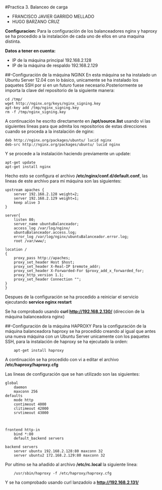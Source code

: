 #Practica 3. Balanceo de carga
- FRANCISCO JAVIER GARRIDO MELLADO 
- HUGO BARZANO CRUZ

**Configuracion:** Para la configuración de los balanceadores nginx y haproxy se ha procedido a la instalación de cada uno de ellos en una maquina distinta.

**Datos a tener en cuenta:** 
- IP de la máquina principal 192.168.2.128
- IP de la máquina de respaldo 192.168.2.129 

##-Configuración de la máquina NGINX
En esta máquina se ha instalado un Ubuntu Server 12.04 con lo básico, unicamente se ha instalado los paquetes SSH por si en un futuro fuese necesario.Posteriormente se importa la clave del repositorio de la siguiente manera:

	cd /tmp/
	wget http://nginx.org/keys/nginx_signing.key
	apt-key add /tmp/nginx_signing.key
	rm -f /tmp/nginx_signing.key

A continuación he escrito directamente en **/apt/source.list** usando vi las siguientes lineas para que admita los repositorios de estas direcciones cuando se proceda a la instalación de nginx:

	deb http://nginx.org/packages/ubuntu/ lucid nginx
	deb-src http://nginx.org/packages/ubuntu/ lucid nginx

Y se procede a la instalación haciendo previamente un update:

	apt-get update
	apt-get install nginx

Hecho esto se configura el archivo **/etc/nginx/conf.d/default.conf**, las lineas de este archivo para mi máquina son las siguientes:

	upstream apaches {
		server 192.168.2.128 weight=2;
		server 192.168.2.129 weight=1;
		keep alive 3
	}

	server{
		listen 80;
		server_name ubuntuBalanceador;
		access_log /var/log/nginx/			
		ubuntuBalanceador.access.log;
		error_log /var/log/nginx/ubuntuBalanceador.error.log;
		root /var/www/;

	location /
	{
		proxy_pass http://apaches;
		proxy_set_header Host $host;
		proxy_set_header X-Real-IP $remote_addr;
		proxy_set_header X-Forwarded-For $proxy_add_x_forwarded_for;
		proxy_http_version 1.1;
		proxy_set_header Connection "";
	}
	}

Despues de la configuración se ha procedido a reiniciar el servicio ejecutando **service nginx restart**

Se ha comprobado usando **curl http://192.168.2.130/** (direccion de la máquina balanceadora nginx)

##-Configuración de la máquina HAPROXY
Para la configuración de la máquina balanceadora haproxy se ha procedido creando al igual que antes una nueva máquina con un Ubuntu Server unicamente con los paquetes SSH, para la instalación de haproxy se ha ejecutado la orden:

		apt-get install haproxy

A continuación se ha procedido con vi a editar el archivo **/etc/haproxy/haproxy.cfg**

Las lineas de configuración que se han utilizado son las siguientes:

	global
		daemon
		maxconn 256
	defaults
		mode http
		contimeout 4000
		clitimeout 42000
		srvtimeout 43000



	frontend http-in
		bind *:80
		default_backend servers

	backend servers
		server ubuntu 192.168.2.128:80 maxconn 32
		server ubuntu2 172.168.2.129:80 maxconn 32

Por ultimo se ha añadido al archivo **/etc/rc.local** la siguiente linea:

		/usr/sbin/haproxy -f /etc/haproxy/haproxy.cfg

Y se ha comprobado usando curl lanzadolo a **http://192.168.2.131/**









